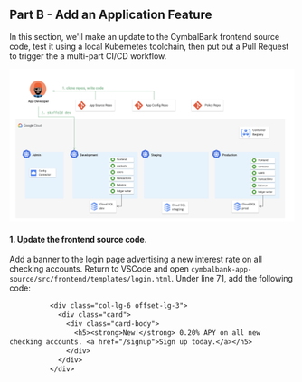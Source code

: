 
## Part B - Add an Application Feature 

In this section, we'll make an update to the CymbalBank frontend source code, test it using a local Kubernetes toolchain, then put out a Pull Request to trigger the a multi-part CI/CD workflow.  

![partB](screenshots/dev-test.png)

#### 1. **Update the frontend source code**. 

Add a banner to the login page advertising a new interest rate on all checking accounts. Return to VSCode and open `cymbalbank-app-source/src/frontend/templates/login.html`. Under line 71, add the following code: 

```
          <div class="col-lg-6 offset-lg-3">
            <div class="card">
              <div class="card-body">
                <h5><strong>New!</strong> 0.20% APY on all new checking accounts. <a href="/signup">Sign up today.</a></h5>
              </div>
            </div>
          </div>
```
